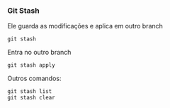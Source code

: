 ### Git Stash
Ele guarda as modificações e aplica em outro branch

```
git stash
```
Entra no outro branch
```
git stash apply
```
Outros comandos:
```
git stash list
git stash clear
```  